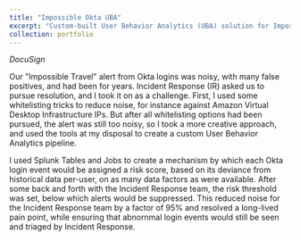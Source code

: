```yaml
---
title: "Impossible Okta UBA"
excerpt: "Custom-built User Behavior Analytics (UBA) solution for Impossible Travel alerts<br/><img src='/images/Impossible-Travel-Featured-Image.png'>"
collection: portfolio
---
```


*DocuSign*

Our "Impossible Travel" alert from Okta logins was noisy, with many false positives, and had been for years. Incident Response (IR) asked us to pursue resolution, and I took it on as a challenge. First, I used some whitelisting tricks to reduce noise, for instance against Amazon Virtual Desktop Infrastructure IPs. But after all whitelisting options had been pursued, the alert was still too noisy, so I took a more creative approach, and used the tools at my disposal to create a custom User Behavior Analytics pipeline.

I used Splunk Tables and Jobs to create a mechanism by which each Okta login event would be assigned a risk score, based on its deviance from historical data per-user, on as many data factors as were available. After some back and forth with the Incident Response team, the risk threshold was set, below which alerts would be suppressed. This reduced noise for the Incident Response team by a factor of 95% and resolved a long-lived pain point, while ensuring that abnornmal login events would still be seen and triaged by Incident Response.
